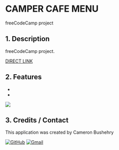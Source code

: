 # CAMPER CAFE MENU
freeCodeCamp project

## 1. Description
freeCodeCamp project.

[DIRECT LINK](https://cbushehry.github.io/camper-cafe-menu/)

## 2. Features
 * 
 * 

 ![](images/camper-cafe-menu.jpg)

## 3. Credits / Contact
This application was created by Cameron Bushehry

  [![GitHub](https://img.shields.io/badge/github-%23121011.svg?style=for-the-badge&logo=github&logoColor=white)](https://github.com/cbushehry)
  [![Gmail](https://img.shields.io/badge/Gmail-D14836?style=for-the-badge&logo=gmail&logoColor=white)](mailto:c.bushehry@gmail.com)